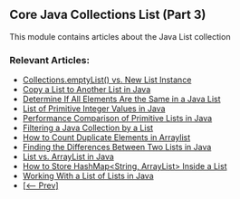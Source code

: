 ## Core Java Collections List (Part 3)

This module contains articles about the Java List collection

### Relevant Articles: 
- [Collections.emptyList() vs. New List Instance](https://www.baeldung.com/java-collections-emptylist-new-list)
- [Copy a List to Another List in Java](http://www.baeldung.com/java-copy-list-to-another)
- [Determine If All Elements Are the Same in a Java List](https://www.baeldung.com/java-list-all-equal)
- [List of Primitive Integer Values in Java](https://www.baeldung.com/java-list-primitive-int)
- [Performance Comparison of Primitive Lists in Java](https://www.baeldung.com/java-list-primitive-performance)
- [Filtering a Java Collection by a List](https://www.baeldung.com/java-filter-collection-by-list)
- [How to Count Duplicate Elements in Arraylist](https://www.baeldung.com/java-count-duplicate-elements-arraylist)
- [Finding the Differences Between Two Lists in Java](https://www.baeldung.com/java-lists-difference)
- [List vs. ArrayList in Java](https://www.baeldung.com/java-list-vs-arraylist)
- [How to Store HashMap<String, ArrayList> Inside a List](https://www.baeldung.com/java-hashmap-inside-list)
- [Working With a List of Lists in Java](https://www.baeldung.com/java-list-of-lists)
- [[<-- Prev]](/core-java-modules/core-java-collections-list-2)

